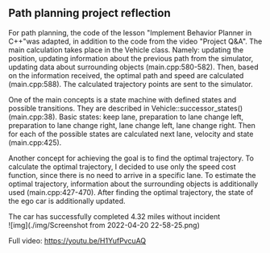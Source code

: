 ## Path planning project reflection
For path planning, the code of the lesson "Implement Behavior Planner in C++"was adapted, 
in addition to the code from the video "Project Q&A". The main calculation takes place in the Vehicle class.
Namely: updating the position, updating information about the previous path from the simulator, 
updating data about surrounding objects (main.cpp:580-582). Then, based on the information received, the optimal path 
and speed are calculated (main.cpp:588). The calculated trajectory points are sent to the simulator. 

One of the main concepts is a state machine with defined states and possible transitions. They are described in 
Vehicle::successor_states() (main.cpp:38). Basic states: keep lane, preparation to lane change left, 
preparation to lane change right, lane change left, lane change right. Then for each of the possible states are 
calculated next lane, velocity and state (main.cpp:425).

Another concept for achieving the goal is to find the optimal trajectory. To calculate the optimal trajectory, 
I decided to use only the speed cost function, since there is no need to arrive in a specific lane. To estimate the 
optimal trajectory, information about the surrounding objects is additionally used (main.cpp:427-470). After finding 
the optimal trajectory, the state of the ego car is additionally updated.

The car has successfully completed 4.32 miles without incident  
![img](./img/Screenshot from 2022-04-20 22-58-25.png)

Full video: https://youtu.be/H1YufPvcuAQ